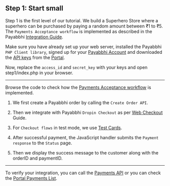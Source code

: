 ## Step 1: Start small

Step 1 is the first level of our tutorial. We build a Superhero Store where a superhero can be purchased by paying a random amount between ₹1 to ₹5.
The `Payments Acceptance workflow` is implemented as described in the Payabbhi [Integration Guide](https://payabbhi.com/docs/integration).

Make sure you have already set up your web server, installed the Payabbhi `PHP Client library`, signed up for your [Payabbhi Account](https://payabbhi.com/docs/account) and downloaded the [API keys](https://payabbhi.com/docs/account/#api-keys) from the [Portal](https://payabbhi.com/portal).

Now, replace the `access_id` and `secret_key` with your keys and open step1/index.php in your browser.

------

Browse the code to check how the [Payments Acceptance workflow](https://payabbhi.com/docs/integration) is implemented.

1. We first create a Payabbhi order by calling the `Create Order API`.

2. Then we integrate with Payabbhi `Dropin Checkout` as per [Web Checkout](https://payabbhi.com/docs/checkout) Guide.

3. For `Checkout flows` in test mode, we use [Test Cards](https://payabbhi.com/docs/sandbox).

4. After successful payment, the JavaScript handler submits the `Payment response` to the `Status` page.

5. Then we display the success message to the customer along with the orderID and paymentID.

----

To verify your integration, you can call the [Payments API](https://payabbhi.com/docs/api/#payments) or you can check the [Portal Payments List](https://payabbhi.com/portal/payments).
